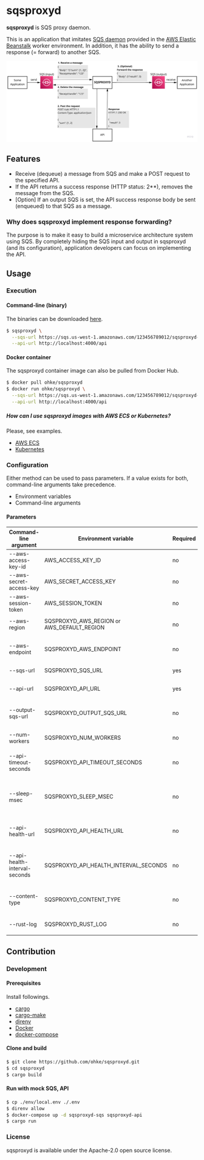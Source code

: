 # sqsproxyd
**sqsproxyd** is SQS proxy daemon.

This is an application that imitates [SQS daemon](https://docs.aws.amazon.com/elasticbeanstalk/latest/dg/using-features-managing-env-tiers.html) provided in the [AWS Elastic Beanstalk](https://aws.amazon.com/jp/elasticbeanstalk/) worker environment.
In addition, it has the ability to send a response (= forward) to another SQS.

![Architecture](image/overview.jpeg)

## Features
- Receive (dequeue) a message from SQS and make a POST request to the specified API.
- If the API returns a success response (HTTP status: 2**), removes the message from the SQS.
- [Option] If an output SQS is set, the API success response body be sent (enqueued) to that SQS as a message.

### Why does sqsproxyd implement response forwarding?
The purpose is to make it easy to build a microservice architecture system using SQS.
By completely hiding the SQS input and output in sqsproxyd (and its configuration), application developers can focus on implementing the API.

## Usage

### Execution

#### Command-line (binary)
The binaries can be downloaded [here](https://github.com/ohke/sqsproxyd/releases).

```bash
$ sqsproxyd \
  --sqs-url https://sqs.us-west-1.amazonaws.com/123456789012/sqsproxyd-sqs \
  --api-url http://localhost:4000/api 
```

#### Docker container
The sqsproxyd container image can also be pulled from Docker Hub.

```bash
$ docker pull ohke/sqsproxyd
$ docker run ohke/sqsproxyd \
  --sqs-url https://sqs.us-west-1.amazonaws.com/123456789012/sqsproxyd-sqs \
  --api-url http://localhost:4000/api
```

##### How can I use sqsproxyd images with AWS ECS or Kubernetes?
Please, see examples.

- [AWS ECS](example/aws)
- [Kubernetes](example/kubernetes)

### Configuration
Either method can be used to pass parameters. If a value exists for both, command-line arguments take precedence.

- Environment variables
- Command-line arguments

#### Parameters
| Command-line argument | Environment variable | Required | Default | Description |
| -- | -- | -- | -- | -- | 
| --aws-access-key-id | AWS_ACCESS_KEY_ID | no | - | Your AWS access key ID |
| --aws-secret-access-key | AWS_SECRET_ACCESS_KEY | no | - | Your AWS secret access key |
| --aws-session-token | AWS_SESSION_TOKEN | no | - | Your AWS session token |
| --aws-region | SQSPROXYD_AWS_REGION or AWS_DEFAULT_REGION | no | - | Your AWS region name |
| --aws-endpoint | SQSPROXYD_AWS_ENDPOINT | no | - | To use mock SQS (like [alpine-sqs](https://github.com/roribio/alpine-sqs)) |
| --sqs-url | SQSPROXYD_SQS_URL | yes | - | SQS URL to input |
| --api-url | SQSPROXYD_API_URL | yes | - | API URL to POST request |
| --output-sqs-url | SQSPROXYD_OUTPUT_SQS_URL | no | - | SQS URL to forward response message |
| --num-workers | SQSPROXYD_NUM_WORKERS | no | 1 | Number of concurrent workers |
| --api-timeout-seconds | SQSPROXYD_API_TIMEOUT_SECONDS | no | 30 | API connection timeout seconds |
| --sleep-msec | SQSPROXYD_SLEEP_MSEC | no | 1 | Interval milliseconds of receiving when retrieving 0 message |
| --api-health-url | SQSPROXYD_API_HEALTH_URL | no | - | API health check URL to GET request |
| --api-health-interval-seconds | SQSPROXYD_API_HEALTH_INTERVAL_SECONDS | no | 1 | Interval seconds of request health check endpoint |
| --content-type | SQSPROXYD_CONTENT_TYPE | no | `application/json` | Content-type header of API request. |
| --rust-log | SQSPROXYD_RUST_LOG | no | `WARN` | Application logging directive |

## Contribution

### Development

#### Prerequisites
Install followings.

- [cargo](https://doc.rust-lang.org/cargo/getting-started/installation.html)
- [cargo-make](https://github.com/sagiegurari/cargo-make)
- [direnv](https://github.com/direnv/direnv)
- [Docker](https://docs.docker.com/get-docker/)
- [docker-compose](https://docs.docker.com/compose/install/)

#### Clone and build
```bash
$ git clone https://github.com/ohke/sqsproxyd.git
$ cd sqsproxyd
$ cargo build
````

#### Run with mock SQS, API
```bash
$ cp ./env/local.env ./.env
$ direnv allow
$ docker-compose up -d sqsproxyd-sqs sqsproxyd-api
$ cargo run
```

### License
sqsproxyd is available under the Apache-2.0 open source license.
